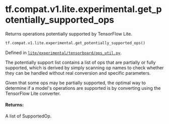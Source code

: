 <div itemscope itemtype="http://developers.google.com/ReferenceObject">
<meta itemprop="name" content="tf.compat.v1.lite.experimental.get_potentially_supported_ops" />
<meta itemprop="path" content="Stable" />
</div>

# tf.compat.v1.lite.experimental.get_potentially_supported_ops

Returns operations potentially supported by TensorFlow Lite.

``` python
tf.compat.v1.lite.experimental.get_potentially_supported_ops()
```



Defined in [`lite/experimental/tensorboard/ops_util.py`](/code/stable/tensorflow/lite/experimental/tensorboard/ops_util.py).

<!-- Placeholder for "Used in" -->

The potentially support list contains a list of ops that are partially or
fully supported, which is derived by simply scanning op names to check whether
they can be handled without real conversion and specific parameters.

Given that some ops may be partially supported, the optimal way to determine
if a model's operations are supported is by converting using the TensorFlow
Lite converter.

#### Returns:

A list of SupportedOp.
